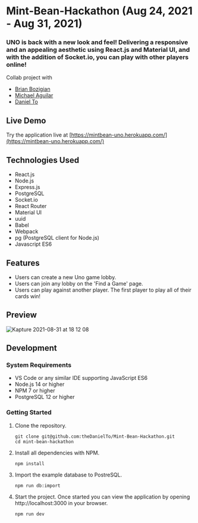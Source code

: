 # Mint-Bean-Hackathon (Aug 24, 2021 - Aug 31, 2021)
### UNO is back with a new look and feel! Delivering a responsive and an appealing aesthetic using React.js and Material UI, and with the addition of Socket.io, you can play with other players online!

Collab project with
* [Brian Bozigian](https://github.com/BrianBozi)
* [Michael Aguilar](https://github.com/Michael-M-Aguilar)
* [Daniel To](https://github.com/theDanielTo)

## Live Demo

Try the application live at [https://mintbean-uno.herokuapp.com/](https://mintbean-uno.herokuapp.com/)

## Technologies Used

- React.js
- Node.js
- Express.js
- PostgreSQL
- Socket.io
- React Router
- Material UI
- uuid
- Babel
- Webpack
- pg (PostgreSQL client for Node.js)
- Javascript ES6

## Features

- Users can create a new Uno game lobby.
- Users can join any lobby on the 'Find a Game' page.
- Users can play against another player. The first player to play all of their cards win!

## Preview
![Kapture 2021-08-31 at 18 12 08](https://user-images.githubusercontent.com/70422100/131595922-a8b4f467-6096-461f-a3df-546dc92daee0.gif)


## Development

### System Requirements

- VS Code or any similar IDE supporting JavaScript ES6
- Node.js 14 or higher
- NPM 7 or higher
- PostgreSQL 12 or higher

### Getting Started

1. Clone the repository.

    ```shell
    git clone git@github.com:theDanielTo/Mint-Bean-Hackathon.git
    cd mint-bean-hackathon
    ```
    
2. Install all dependencies with NPM.

    ```shell
    npm install
    ```
    
3. Import the example database to PostreSQL.

    ```shell
    npm run db:import
    ```

4. Start the project. Once started you can view the application by opening http://localhost:3000 in your browser.

    ```shell
    npm run dev
    ```

